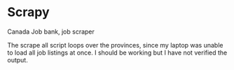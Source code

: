 # Scrapy
Canada Job bank, job scraper

The scrape all script loops over the provinces, since my laptop was unable to load all job listings at once.
I should be working but I have not verified the output.
